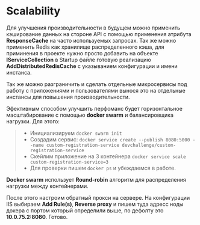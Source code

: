 # Scalability

Для улучшения производительности в будущем можно применить кэширование данных на стороне API с помощью применения атрибута **ResponseCache** на часто используемых запросах. Так же можно применить Redis как хранилище распределенного кэша, для приминения в проекте нужно просто добавить на объекте **IServiceCollection**  в Startup файле готовую реализацию **AddDistributedRedisCache** с указыванием конфигурации и имени инстанса.

Так же можно разграничить и сделать отдельные микросервисы под работу с приложениями и пользователями вынося это на отдельные инcтансы для повышения производительности.

Эфективным способом улучшить перфоманс будет горизонтальное масштабирование с помощью **docker swarm** и балансировщика нагрузки. Для этого:
> - Инициализируем `docker swarm init`
> - Создадим сервис: `docker service create --publish 8080:5000 --name custom-registration-service devchallenge/custom-registration-service`
> - Скейлим приложение на 3 контейнера `docker service scale custom-registration-service=3`
> - Для проверки пишем `docker ps` и убеждаемся в работе.

**Docker swarm** использует **Round-robin** алгоритм для распределения нагрузки между контейнерами.

После этого настроим обратный прокси на сервере. На конфигурации IIS выбираем **Add Rule(s)**, **Reverse proxy** и пишем туда адресс ноды докера с портом который определили выше, по дефолту это **10.0.75.2:8080**. Готово.
